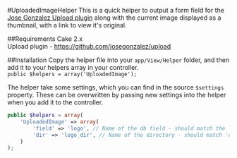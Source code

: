 #UploadedImageHelper
This is a quick helper to output a form field for the [Jose Gonzalez Upload plugin](https://github.com/josegonzalez/upload) along with the current image displayed as a thumbnail, with a link to view it's original.

##Requirements
Cake 2.x  
Upload plugin - https://github.com/josegonzalez/upload

##Installation
Copy the helper file into your `app/View/Helper` folder, and then add it to your helpers array in your controller.  
`public $helpers = array('UploadedImage');`  

The helper take some settings, which you can find in the source `$settings` property. These can be overwritten by passing new settings into the helper when you add it to the controller.  
```php
public $helpers = array(
    'UploadedImage' => array(
        'field' => 'logo', // Name of the db field - should match the 'field' in your Model's Upload settings
        'dir' => 'logo_dir', // Name of the directory - should match 'dir' in your Model's Upload settings
    )
);
```
